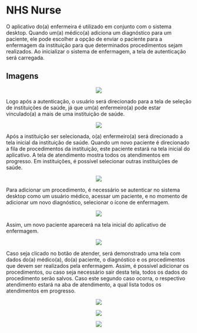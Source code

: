 # NHS Nurse

O aplicativo do(a) enfermeira é utilizado em conjunto com o sistema desktop. Quando um(a) médico(a) adiciona um diagnóstico para um paciente, ele pode escolher a opção de enviar o paciente para a enfermagem da instituição para que determinados procedimentos sejam realizados. Ao inicializar o sistema de enfermagem, a tela de autenticação será carregada.

## Imagens
<p align="center"><img src='https://github.com/Ramonrune/nhs-nurse/blob/master/img01.png'></p>
Logo após a autenticação, o usuário será direcionado para a tela de seleção de instituições de saúde, já que um(a) enfermeiro(a) pode estar vinculado(a) a mais de uma instituição de saúde. <br>
<p align="center"><img src='https://github.com/Ramonrune/nhs-nurse/blob/master/img02.png'></p>	Após a instituição ser selecionada, o(a) enfermeiro(a) será direcionado a tela inicial da instituição de saúde. Quando um novo paciente é direcionado a fila de procedimentos da instituição, este paciente estará na tela inicial do aplicativo. A tela de atendimento mostra todos os atendimentos em progresso. Em instituições, é possível selecionar outras instituições de saúde. <br>
<p align="center"><img src='https://github.com/Ramonrune/nhs-nurse/blob/master/img03.png'></p>Para adicionar um procedimento, é necessário se autenticar no sistema desktop como um usuário médico, acessar um paciente, e no momento de adicionar um novo diagnóstico, selecionar o ícone de enfermagem. <br>
<p align="center"><img src='https://github.com/Ramonrune/nhs-nurse/blob/master/img04.png'></p>Assim, um novo paciente aparecerá na tela inicial do aplicativo de enfermagem.<br>
<p align="center"><img src='https://github.com/Ramonrune/nhs-nurse/blob/master/img05.png'></p>Caso seja clicado no botão de atender, será demonstrado uma tela com dados do(a) médico(a), do(a) paciente, o diagnóstico e os procedimentos que devem ser realizados pela enfermagem. Assim, é possível adicionar os procedimentos, ou caso seja necessário sair desta tela, todos os dados do procedimento serão salvos. Caso este segundo caso ocorra, o respectivo atendimento estará na aba de atendimento, a qual lista todos os atendimentos em progresso.<br>
<p align="center"><img src='https://github.com/Ramonrune/nhs-nurse/blob/master/img06.png'></p>
<p align="center"><img src='https://github.com/Ramonrune/nhs-nurse/blob/master/img07.png'></p>
<p align="center"><img src='https://github.com/Ramonrune/nhs-nurse/blob/master/img08.png'></p>
